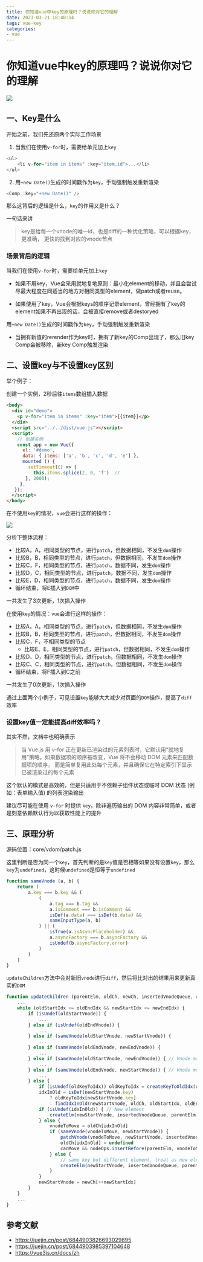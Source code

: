 ```yaml
---
title: 你知道vue中key的原理吗？说说你对它的理解
date: 2023-03-21 18:40:14
tags: vue-key
categories: 
- vue
---
```


# 你知道vue中key的原理吗？说说你对它的理解

![](https://static.vue-js.com/bc6e9540-3f41-11eb-85f6-6fac77c0c9b3.png)

## 一、Key是什么

开始之前，我们先还原两个实际工作场景

1.  当我们在使用`v-for`时，需要给单元加上`key`

```js
<ul>
    <li v-for="item in items" :key="item.id">...</li>
</ul>
```
2. 用`+new Date()`生成的时间戳作为`key`，手动强制触发重新渲染
```js
<Comp :key="+new Date()" />
```

那么这背后的逻辑是什么，`key`的作用又是什么？

一句话来讲

> key是给每一个vnode的唯一id，也是diff的一种优化策略，可以根据key，更准确， 更快的找到对应的vnode节点

### 场景背后的逻辑

当我们在使用`v-for`时，需要给单元加上`key`

- 如果不用key，Vue会采用就地复地原则：最小化element的移动，并且会尝试尽最大程度在同适当的地方对相同类型的element，做patch或者reuse。

- 如果使用了key，Vue会根据keys的顺序记录element，曾经拥有了key的element如果不再出现的话，会被直接remove或者destoryed

用`+new Date()`生成的时间戳作为`key`，手动强制触发重新渲染

- 当拥有新值的rerender作为key时，拥有了新key的Comp出现了，那么旧key Comp会被移除，新key Comp触发渲染


## 二、设置key与不设置key区别


举个例子：

创建一个实例，2秒后往`items`数组插入数据

```html
<body>
  <div id="demo">
    <p v-for="item in items" :key="item">{{item}}</p>
  </div>
  <script src="../../dist/vue.js"></script>
  <script>
    // 创建实例
    const app = new Vue({
      el: '#demo',
      data: { items: ['a', 'b', 'c', 'd', 'e'] },
      mounted () {
        setTimeout(() => { 
          this.items.splice(2, 0, 'f')  // 
       }, 2000);
     },
   });
  </script>
</body>
```

在不使用`key`的情况，`vue`会进行这样的操作：

 ![](https://static.vue-js.com/c9da6790-3f41-11eb-85f6-6fac77c0c9b3.png)

分析下整体流程：

- 比较A，A，相同类型的节点，进行`patch`，但数据相同，不发生`dom`操作
- 比较B，B，相同类型的节点，进行`patch`，但数据相同，不发生`dom`操作
- 比较C，F，相同类型的节点，进行`patch`，数据不同，发生`dom`操作
- 比较D，C，相同类型的节点，进行`patch`，数据不同，发生`dom`操作
- 比较E，D，相同类型的节点，进行`patch`，数据不同，发生`dom`操作
- 循环结束，将E插入到`DOM`中

一共发生了3次更新，1次插入操作

在使用`key`的情况：`vue`会进行这样的操作：

- 比较A，A，相同类型的节点，进行`patch`，但数据相同，不发生`dom`操作
- 比较B，B，相同类型的节点，进行`patch`，但数据相同，不发生`dom`操作
- 比较C，F，不相同类型的节点
  - 比较E、E，相同类型的节点，进行`patch`，但数据相同，不发生`dom`操作
- 比较D、D，相同类型的节点，进行`patch`，但数据相同，不发生`dom`操作
- 比较C、C，相同类型的节点，进行`patch`，但数据相同，不发生`dom`操作
- 循环结束，将F插入到C之前

一共发生了0次更新，1次插入操作

通过上面两个小例子，可见设置`key`能够大大减少对页面的`DOM`操作，提高了`diff`效率

### 设置key值一定能提高diff效率吗？

其实不然，文档中也明确表示

> 当 Vue.js 用 v-for 正在更新已渲染过的元素列表时，它默认用“就地复用”策略。如果数据项的顺序被改变，Vue 将不会移动 DOM 元素来匹配数据项的顺序， 而是简单复用此处每个元素，并且确保它在特定索引下显示已被渲染过的每个元素

这个默认的模式是高效的，但是只适用于不依赖子组件状态或临时 DOM 状态 (例如：表单输入值) 的列表渲染输出

建议尽可能在使用 `v-for` 时提供 `key`，除非遍历输出的 DOM 内容非常简单，或者是刻意依赖默认行为以获取性能上的提升


## 三、原理分析

源码位置：core/vdom/patch.js

这里判断是否为同一个`key`，首先判断的是`key`值是否相等如果没有设置`key`，那么`key`为`undefined`，这时候`undefined`是恒等于`undefined`

```js
function sameVnode (a, b) {
    return (
        a.key === b.key && (
            (
                a.tag === b.tag &&
                a.isComment === b.isComment &&
                isDef(a.data) === isDef(b.data) &&
                sameInputType(a, b)
            ) || (
                isTrue(a.isAsyncPlaceholder) &&
                a.asyncFactory === b.asyncFactory &&
                isUndef(b.asyncFactory.error)
            )
        )
    )
}
```

`updateChildren`方法中会对新旧`vnode`进行`diff`，然后将比对出的结果用来更新真实的`DOM`

```js
function updateChildren (parentElm, oldCh, newCh, insertedVnodeQueue, removeOnly) {
    ...
    while (oldStartIdx <= oldEndIdx && newStartIdx <= newEndIdx) {
        if (isUndef(oldStartVnode)) {
            ...
        } else if (isUndef(oldEndVnode)) {
            ...
        } else if (sameVnode(oldStartVnode, newStartVnode)) {
            ...
        } else if (sameVnode(oldEndVnode, newEndVnode)) {
            ...
        } else if (sameVnode(oldStartVnode, newEndVnode)) { // Vnode moved right
            ...
        } else if (sameVnode(oldEndVnode, newStartVnode)) { // Vnode moved left
            ...
        } else {
            if (isUndef(oldKeyToIdx)) oldKeyToIdx = createKeyToOldIdx(oldCh, oldStartIdx, oldEndIdx)
            idxInOld = isDef(newStartVnode.key)
                ? oldKeyToIdx[newStartVnode.key]
                : findIdxInOld(newStartVnode, oldCh, oldStartIdx, oldEndIdx)
            if (isUndef(idxInOld)) { // New element
                createElm(newStartVnode, insertedVnodeQueue, parentElm, oldStartVnode.elm, false, newCh, newStartIdx)
            } else {
                vnodeToMove = oldCh[idxInOld]
                if (sameVnode(vnodeToMove, newStartVnode)) {
                    patchVnode(vnodeToMove, newStartVnode, insertedVnodeQueue, newCh, newStartIdx)
                    oldCh[idxInOld] = undefined
                    canMove && nodeOps.insertBefore(parentElm, vnodeToMove.elm, oldStartVnode.elm)
                } else {
                    // same key but different element. treat as new element
                    createElm(newStartVnode, insertedVnodeQueue, parentElm, oldStartVnode.elm, false, newCh, newStartIdx)
                }
            }
            newStartVnode = newCh[++newStartIdx]
        }
    }
    ...
}
```


## 参考文献

- https://juejin.cn/post/6844903826693029895
- https://juejin.cn/post/6844903985397104648
- https://vue3js.cn/docs/zh